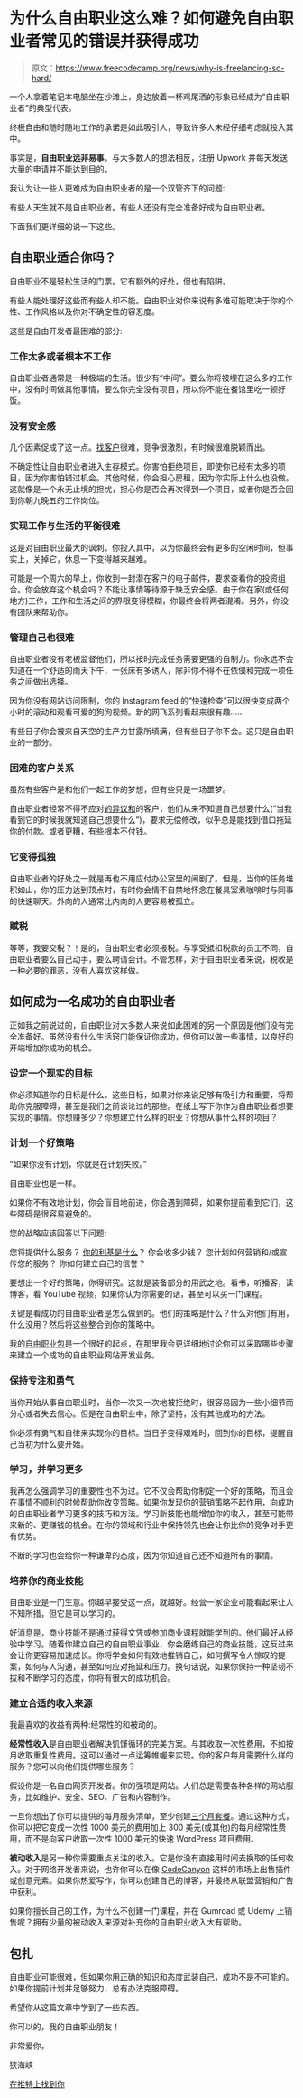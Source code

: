 # 为什么自由职业这么难？如何避免自由职业者常见的错误并获得成功

> 原文：<https://www.freecodecamp.org/news/why-is-freelancing-so-hard/>

一个人拿着笔记本电脑坐在沙滩上，身边放着一杯鸡尾酒的形象已经成为“自由职业者”的典型代表。

终极自由和随时随地工作的承诺是如此吸引人，导致许多人未经仔细考虑就投入其中。

事实是，**自由职业远非易事**。与大多数人的想法相反，注册 Upwork 并每天发送大量的申请并不能达到目的。

我认为让一些人更难成为自由职业者的是一个双管齐下的问题:

有些人天生就不是自由职业者。有些人还没有完全准备好成为自由职业者。

下面我们更详细的说一下这些。

## 自由职业适合你吗？

自由职业不是轻松生活的门票。它有额外的好处，但也有陷阱。

有些人能处理好这些而有些人却不能。自由职业对你来说有多难可能取决于你的个性、工作风格以及你对不确定性的容忍度。

这些是自由开发者最困难的部分:

### 工作太多或者根本不工作

自由职业者通常是一种极端的生活。很少有“中间”。要么你将被埋在这么多的工作中，没有时间做其他事情，要么你完全没有项目，所以你不能在餐馆里吃一顿好饭。

### 没有安全感

几个因素促成了这一点。[找客户](https://studywebdevelopment.com/how-to-get-clients-freelance-developer.html)很难，竞争很激烈，有时候很难脱颖而出。

不确定性让自由职业者进入生存模式。你害怕拒绝项目，即使你已经有太多的项目，因为你害怕错过机会。其他时候，你会担心房租，因为你实际上什么也没做。这就像是一个永无止境的担忧，担心你是否会再次得到一个项目，或者你是否会回到你朝九晚五的工作岗位。

### 实现工作与生活的平衡很难

这是对自由职业最大的讽刺。你投入其中，以为你最终会有更多的空闲时间，但事实上，关掉它，休息一下变得越来越难。

可能是一个周六的早上，你收到一封潜在客户的电子邮件，要求查看你的投资组合。你会放弃这个机会吗？不能让事情等待源于缺乏安全感。由于你在家(或任何地方)工作，工作和生活之间的界限变得模糊，你最终会将两者混淆。另外，你没有团队来帮助你。

### 管理自己也很难

自由职业者没有老板监督他们，所以按时完成任务需要更强的自制力。你永远不会知道在一个舒适的雨天下午，一张床有多诱人，除非你不得不在依偎和完成一项任务之间做出选择。

因为你没有网站访问限制，你的 Instagram feed 的“快速检查”可以很快变成两个小时的滚动和观看可爱的狗狗视频。新的网飞系列看起来很有趣……

有些日子你会被来自天空的生产力甘露所填满，但有些日子你不会。这只是自由职业的一部分。

### 困难的客户关系

虽然有些客户是和他们一起工作的梦想，但有些只是一场噩梦。

自由职业者经常不得不应对[的异议和](https://www.freecodecamp.org/news/how-to-handle-client-objections-freelancing/)的客户，他们从来不知道自己想要什么(“当我看到它的时候我就知道自己想要什么”)，要求无偿修改，似乎总是能找到借口拖延你的付款。或者更糟，有些根本不付钱。

### 它变得孤独

自由职业者的好处之一就是再也不用应付办公室里的闹剧了。但是，当你的任务堆积如山，你的压力达到顶点时，有时你会情不自禁地怀念在餐具室煮咖啡时与同事的快速聊天。外向的人通常比内向的人更容易被孤立。

### 赋税

等等，我要交税？！是的，自由职业者必须报税。与享受抵扣税款的员工不同，自由职业者要么自己动手，要么聘请会计。不管怎样，对于自由职业者来说，税收是一种必要的罪恶，没有人喜欢这样做。

## 如何成为一名成功的自由职业者

正如我之前说过的，自由职业对大多数人来说如此困难的另一个原因是他们没有完全准备好。虽然没有什么生活窍门能保证你成功，但你可以做一些事情，以良好的开端增加你成功的机会。

### 设定一个现实的目标

你必须知道你的目标是什么。这些目标，如果对你来说足够有吸引力和重要，将帮助你克服障碍，甚至是我们之前谈论过的那些。在纸上写下你作为自由职业者想要实现的事情。你想赚多少？你想建立什么样的职业？你想从事什么样的项目？

### 计划一个好策略

“如果你没有计划，你就是在计划失败。”

自由职业也是一样。

如果你不有效地计划，你会盲目地前进，你会遇到障碍，如果你提前看到它们，这些障碍是很容易避免的。

您的战略应该回答以下问题:

您将提供什么服务？
[你的利基是什么](https://studywebdevelopment.com/niche.html)？
你会收多少钱？
您计划如何营销和/或宣传您的服务？
你如何建立自己的信誉？

要想出一个好的策略，你得研究。这就是装备部分的用武之地。看书，听播客，读博客，看 YouTube 视频，如果你认为你需要的话，甚至可以买一门课程。

关键是看成功的自由职业者是怎么做到的。他们的策略是什么？什么对他们有用，什么没用？然后将这些整合到你的策略中。

我的[自由职业包](https://studywebdevelopment.com/freelancing.html)是一个很好的起点，在那里我会更详细地讨论你可以采取哪些步骤来建立一个成功的自由职业网站开发业务。

### 保持专注和勇气

当你开始从事自由职业时，当你一次又一次地被拒绝时，很容易因为一些小细节而分心或者失去信心。但是在自由职业中，除了坚持，没有其他成功的方法。

你必须有勇气和自律来实现你的目标。当日子变得艰难时，回到你的目标，提醒自己当初为什么要开始。

### 学习，并学习更多

我再怎么强调学习的重要性也不为过。它不仅会帮助你制定一个好的策略，而且会在事情不顺利的时候帮助你改变策略。如果你发现你的营销策略不起作用，向成功的自由职业者学习更多的技巧和方法。学习新技能也能增加你的收入，甚至可能带来新的、更赚钱的机会。在你的领域和行业中保持领先也会让你比你的竞争对手更有优势。

不断的学习也会给你一种谦卑的态度，因为你知道自己还不知道所有的事情。

### 培养你的商业技能

自由职业是一门生意。你越早接受这一点，就越好。经营一家企业可能看起来让人不知所措，但它是可以学习的。

好消息是，商业技能不是通过获得文凭或参加商业课程就能学到的。他们最好从经验中学习。随着你建立自己的自由职业事业，你会磨练自己的商业技能，这反过来会让你更容易加速成长。你将学会如何有效地推销自己，如何撰写令人惊叹的提案，如何与人沟通，甚至如何应对拖延和压力。换句话说，如果你保持一种坚韧不拔和不断学习的态度，你将有很大的成功机会。

### 建立合适的收入来源

我最喜欢的收益有两种:经常性的和被动的。

**经常性收入**是自由职业者解决饥馑循环的完美方案。与其收取一次性费用，不如按月收取重复性费用。这可以通过一点运筹帷幄来实现。你的客户每月需要什么样的服务？您可以向他们提供哪些服务？

假设你是一名自由网页开发者。你的强项是网站。人们总是需要各种各样的网站服务，比如维护、安全、SEO、广告和内容制作。

一旦你想出了你可以提供的每月服务清单，至少创建[三个月套餐](https://studywebdevelopment.com/how-to-charge-for-a-website.html)。通过这种方式，你可以把它变成一次性 1000 美元的费用加上 300 美元(或其他)的每月经常性费用，而不是向客户收取一次性 1000 美元的快速 WordPress 项目费用。

**被动收入**是另一种你需要重点关注的收入。它是你没有直接用时间去换取的任何收入。对于网络开发者来说，也许你可以在像 [CodeCanyon](https://codecanyon.net/) 这样的市场上出售插件或创意元素。如果你热爱写作，你可以创建自己的博客，并最终从联盟营销和广告中获利。

如果你擅长自己的工作，为什么不创建一门课程，并在 Gumroad 或 Udemy 上销售呢？拥有少量的被动收入来源对补充你的自由职业收入大有帮助。

## 包扎

自由职业可能很难，但如果你用正确的知识和态度武装自己，成功不是不可能的。如果你提前计划并足够努力，总有办法克服障碍。

希望你从这篇文章中学到了一些东西。

你可以的，我的自由职业朋友！

非常爱你，

狭海峡

[在推特上找到你](https://twitter.com/study_web_dev)